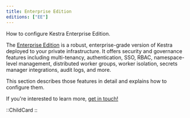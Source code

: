 ```yaml
---
title: Enterprise Edition
editions: ["EE"]
---
```


How to configure Kestra Enterprise Edition.

The [Enterprise Edition](/docs/enterprise/enterprise-edition) is a robust, enterprise-grade version of Kestra deployed to your private infrastructure. It offers security and governance features including multi-tenancy, authentication, SSO, RBAC, namespace-level management, distributed worker groups, worker isolation, secrets manager integrations, audit logs, and more.

This section describes those features in detail and explains how to configure them.

If you're interested to learn more, [get in touch!](/demo)

::ChildCard
::

